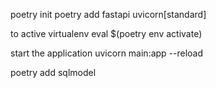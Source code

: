 

poetry init
poetry add fastapi uvicorn[standard]

to active virtualenv
    eval $(poetry env activate)    

start the application
    uvicorn main:app --reload

poetry add sqlmodel